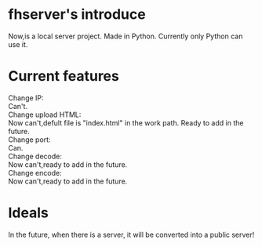 # fhserver's introduce
Now,is a local server project.
Made in Python.
Currently only Python can use it.
# Current features
Change IP:<br/>
Can't.<br/>
Change upload HTML:<br/>
Now can't,defult file is "index.html" in the work path. Ready to add in the future.<br/>
Change port:<br/>
Can.<br/>
Change decode:<br/>
Now can't,ready to add in the future.<br/>
Change encode:<br/>
Now can't,ready to add in the future.
# Ideals
In the future, when there is a server, it will be converted into a public server!
